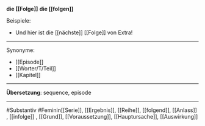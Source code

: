 **die [[Folge]]**
**die [[folgen]]**

Beispiele:
- Und hier ist die [[nächste]] [[Folge]] von Extra!

---

Synonyme:
- [[Episode]]
- [[Worter/T/Teil]]
- [[Kapitel]]

---

**Übersetzung**:
sequence, episode

---

#Substantiv
#Feminin[[Serie]], [[Ergebnis]], [[Reihe]], [[folgend]], [[Anlass]]
, [[infolge]]
, [[Grund]], [[Voraussetzung]], [[Hauptursache]], [[Auswirkung]]
